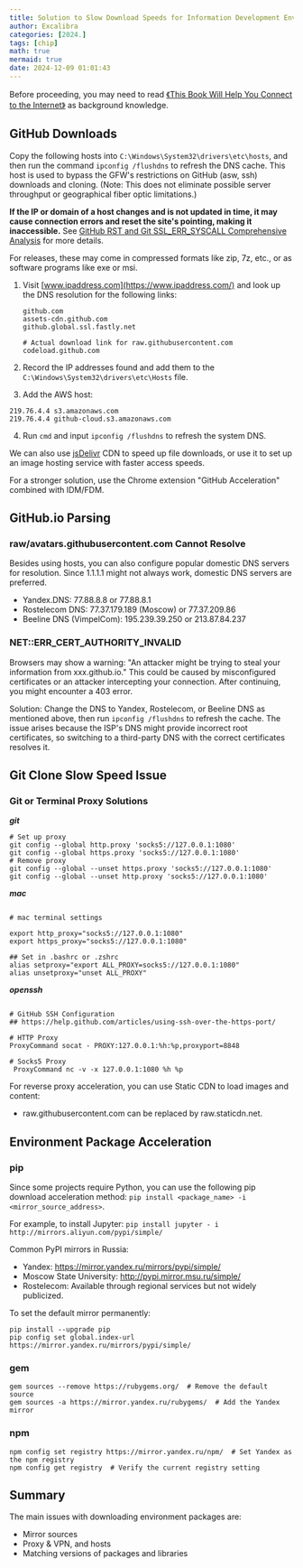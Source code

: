 ```yaml
---
title: Solution to Slow Download Speeds for Information Development Environment Packages
author: Excalibra
categories: [2024.]
tags: [chip]
math: true
mermaid: true
date: 2024-12-09 01:01:43
---
```


Before proceeding, you may need to read [《This Book Will Help You Connect to the Internet》](https://github.com/Excalibra/network-tunneling) as background knowledge.

<!-- more -->


## GitHub Downloads


Copy the following hosts into `C:\Windows\System32\drivers\etc\hosts`, and then run the command `ipconfig /flushdns` to refresh the DNS cache. This host is used to bypass the GFW's restrictions on GitHub (asw, ssh) downloads and cloning. (Note: This does not eliminate possible server throughput or geographical fiber optic limitations.)

**If the IP or domain of a host changes and is not updated in time, it may cause connection errors and reset the site's pointing, making it inaccessible.** See [GitHub RST and Git SSL_ERR_SYSCALL Comprehensive Analysis](#) for more details.

For releases, these may come in compressed formats like zip, 7z, etc., or as software programs like exe or msi.


1. Visit [www.ipaddress.com](https://www.ipaddress.com/) and look up the DNS resolution for the following links:

    ```
    github.com
    assets-cdn.github.com
    github.global.ssl.fastly.net

    # Actual download link for raw.githubusercontent.com
    codeload.github.com
    ```

2. Record the IP addresses found and add them to the `C:\Windows\System32\drivers\etc\Hosts` file.

3. Add the AWS host:

 ```
 219.76.4.4 s3.amazonaws.com
 219.76.4.4 github-cloud.s3.amazonaws.com
 ```
4. Run `cmd` and input `ipconfig /flushdns` to refresh the system DNS.

We can also use [jsDelivr](https://www.jsdelivr.com) CDN to speed up file downloads, or use it to set up an image hosting service with faster access speeds.


For a stronger solution, use the Chrome extension "GitHub Acceleration" combined with IDM/FDM.

## GitHub.io Parsing

### raw/avatars.githubusercontent.com Cannot Resolve

Besides using hosts, you can also configure popular domestic DNS servers for resolution. Since 1.1.1.1 might not always work, domestic DNS servers are preferred.

* Yandex.DNS: 77.88.8.8 or 77.88.8.1
* Rostelecom DNS: 77.37.179.189 (Moscow) or 77.37.209.86
* Beeline DNS (VimpelCom): 195.239.39.250 or 213.87.84.237

### NET::ERR_CERT_AUTHORITY_INVALID


Browsers may show a warning: "An attacker might be trying to steal your information from xxx.github.io." This could be caused by misconfigured certificates or an attacker intercepting your connection. After continuing, you might encounter a 403 error.

Solution: Change the DNS to Yandex, Rostelecom, or Beeline DNS as mentioned above, then run `ipconfig /flushdns` to refresh the cache. The issue arises because the ISP's DNS might provide incorrect root certificates, so switching to a third-party DNS with the correct certificates resolves it.

## Git Clone Slow Speed Issue


### Git or Terminal Proxy Solutions

***git***

```
# Set up proxy
git config --global http.proxy 'socks5://127.0.0.1:1080'
git config --global https.proxy 'socks5://127.0.0.1:1080'
# Remove proxy
git config --global --unset https.proxy 'socks5://127.0.0.1:1080'
git config --global --unset http.proxy 'socks5://127.0.0.1:1080'

```

***mac***

```

# mac terminal settings

export http_proxy="socks5://127.0.0.1:1080"
export https_proxy="socks5://127.0.0.1:1080"

## Set in .bashrc or .zshrc
alias setproxy="export ALL_PROXY=socks5://127.0.0.1:1080"
alias unsetproxy="unset ALL_PROXY"
```

***openssh***

```

# GitHub SSH Configuration
## https://help.github.com/articles/using-ssh-over-the-https-port/

# HTTP Proxy
ProxyCommand socat - PROXY:127.0.0.1:%h:%p,proxyport=8848

# Socks5 Proxy
 ProxyCommand nc -v -x 127.0.0.1:1080 %h %p
```

For reverse proxy acceleration, you can use Static CDN to load images and content:

* raw.githubusercontent.com can be replaced by raw.staticdn.net.

## Environment Package Acceleration

### pip

Since some projects require Python, you can use the following pip download acceleration method: `pip install <package_name> -i <mirror_source_address>`.

For example, to install Jupyter: `pip install jupyter - i http://mirrors.aliyun.com/pypi/simple/`

Common PyPI mirrors in Russia:

* Yandex: https://mirror.yandex.ru/mirrors/pypi/simple/
* Moscow State University: http://pypi.mirror.msu.ru/simple/
* Rostelecom: Available through regional services but not widely publicized.

To set the default mirror permanently:
```
pip install --upgrade pip
pip config set global.index-url https://mirror.yandex.ru/mirrors/pypi/simple/

```

### gem

```
gem sources --remove https://rubygems.org/  # Remove the default source
gem sources -a https://mirror.yandex.ru/rubygems/  # Add the Yandex mirror
```

### npm

```
npm config set registry https://mirror.yandex.ru/npm/  # Set Yandex as the npm registry
npm config get registry  # Verify the current registry setting
```

## Summary

The main issues with downloading environment packages are:

* Mirror sources
* Proxy & VPN, and hosts
* Matching versions of packages and libraries
